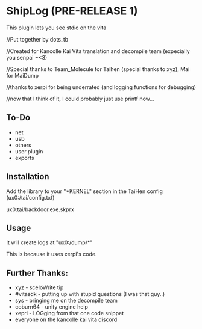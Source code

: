 # ShipLog (PRE-RELEASE 1)
This plugin lets you see stdio on the vita


//Put together by dots_tb

//Created for Kancolle Kai Vita translation and decompile team (expecially you senpai ~<3)

//Special thanks to Team_Molecule for Taihen (special thanks to xyz), Mai for MaiDump

//thanks to xerpi for being underrated (and logging functions for debugging)

//now that I think of it, I could probably just use printf now...
## To-Do
 * net
 * usb
 * others
 * user plugin
 * exports
## Installation
Add the library to your "*KERNEL" section in the TaiHen config (ux0:/tai/config.txt)

ux0:tai/backdoor.exe.skprx

## Usage
It will create logs at "ux0:/dump/*"

This is because it uses xerpi's code.

## Further Thanks:
 * xyz - sceIoWrite tip
 * #vitasdk - putting up with stupid questions (I was that guy..)
 * sys - bringing me on the decompile team
 * coburn64 - unity engine help
 * xepri - LOGging from that one code snippet
 * everyone on the kancolle kai vita discord
